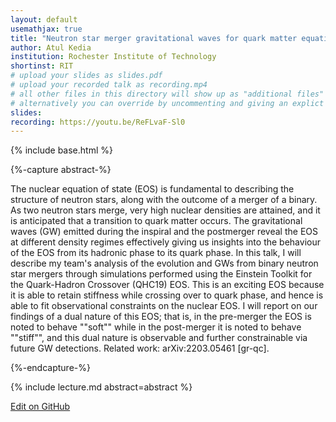 ```yaml
---
layout: default
usemathjax: true
title: "Neutron star merger gravitational waves for quark matter equation of state"
author: Atul Kedia
institution: Rochester Institute of Technology
shortinst: RIT
# upload your slides as slides.pdf
# upload your recorded talk as recording.mp4
# all other files in this directory will show up as "additional files"
# alternatively you can override by uncommenting and giving an explict URL:
slides: 
recording: https://youtu.be/ReFLvaF-Sl0
---
```

{% include base.html %}

{%-capture abstract-%}

The nuclear equation of state (EOS) is fundamental to describing the structure of neutron stars, along with the outcome of a merger of a binary. As two neutron stars merge, very high nuclear densities are attained, and it is anticipated that a transition to quark matter occurs. The gravitational waves (GW) emitted during the inspiral and the postmerger reveal the EOS at different density regimes effectively giving us insights into the behaviour of the EOS from its hadronic phase to its quark phase. In this talk, I will describe my team's analysis of the evolution and GWs from binary neutron star mergers through simulations performed using the Einstein Toolkit for the Quark-Hadron Crossover (QHC19) EOS. This is an exciting EOS because it is able to retain stiffness while crossing over to quark phase, and hence is able to fit observational constraints on the nuclear EOS. I will report on our findings of a dual nature of this EOS; that is, in the pre-merger the EOS is noted to behave ""soft"" while in the post-merger it is noted to behave ""stiff"", and this dual nature is observable and further constrainable via future GW detections. Related work: arXiv:2203.05461 [gr-qc].

{%-endcapture-%}

<div class="col-xs-12" markdown="1">
{% include lecture.md abstract=abstract %}

[Edit on GitHub](https://github.com/EinsteinToolkit/et2021uiuc/edit/master/{{page.path}})
</div>
